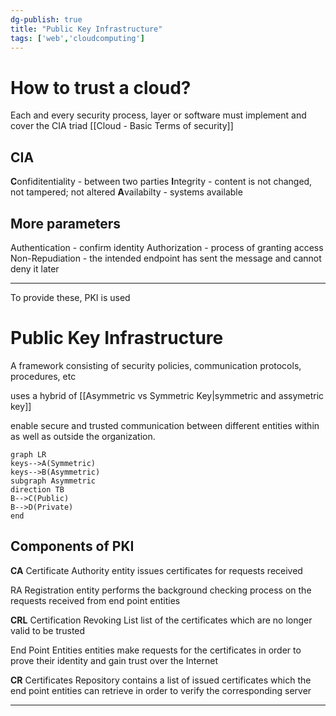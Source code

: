 ```yaml
---
dg-publish: true
title: "Public Key Infrastructure"
tags: ['web','cloudcomputing']
---
```

# How to trust a cloud? 

Each and every security process, layer or software must implement and cover the CIA triad 
[[Cloud - Basic Terms of security]]
## CIA
**C**onfiditentiality - between two parties 
**I**ntegrity - content is not changed, not tampered; not altered 
**A**vailabilty - systems available 

## More parameters
Authentication - confirm identity 
Authorization - process of granting access
Non-Repudiation - the intended endpoint has sent the message and cannot deny it later 

---
To provide these, PKI is used

# Public Key Infrastructure 
A framework consisting of security policies, communication protocols, procedures, etc

uses a hybrid of [[Asymmetric vs Symmetric Key|symmetric and assymetric key]]

enable secure and trusted communication between different entities within as well as outside the organization. 


```mermaid
graph LR
keys-->A(Symmetric)
keys-->B(Asymmetric)
subgraph Asymmetric 
direction TB
B-->C(Public)
B-->D(Private)
end
```


## Components of PKI 

**CA** Certificate Authority
	 entity issues certificates for requests received
	 
RA Registration
	entity performs the background checking process on the requests received from end point entities 

**CRL** Certification Revoking List
	list of the certificates which are no longer valid to be trusted 

End Point Entities
	entities make requests for the certificates in order to prove their identity and gain trust over the Internet

**CR** Certificates Repository
	contains a list of issued certificates which the end point entities can retrieve in order to verify the corresponding server

---